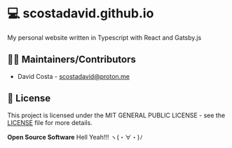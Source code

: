 # 💻 scostadavid.github.io

My personal website written in Typescript with React and Gatsby.js

## 👨‍💻 Maintainers/Contributors

* David Costa - [scostadavid@proton.me](mailto:scostadavid@proton.me)

## 📝 License

This project is licensed under the MIT GENERAL PUBLIC LICENSE - see the [LICENSE](LICENSE) file for more details.

**Open Source Software** Hell Yeah!!! ヽ(・∀・)ﾉ